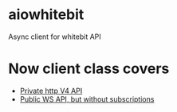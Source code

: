 # aiowhitebit
Async client for whitebit API

# Now client class covers 
* [Private http V4 API](https://github.com/whitebit-exchange/api-docs/blob/f7ca495281ade44f9f075a91c2e55d5da32a99fd/Private/http-trade-v4.md)
* [Public WS API, but without subscriptions](https://github.com/whitebit-exchange/api-docs/blob/master/Public/websocket.md)

